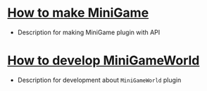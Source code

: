# [How to make MiniGame](making-minigame-wiki.md)
- Description for making MiniGame plugin with API

# [How to develop MiniGameWorld](MiniGameWorld-home.md)
- Description for development about `MiniGameWorld` plugin
